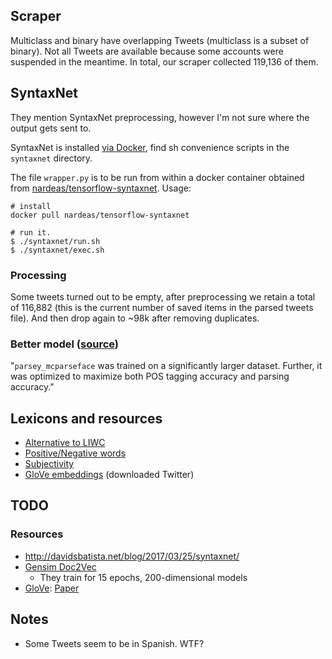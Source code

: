 
## Scraper
Multiclass and binary have overlapping Tweets (multiclass is a subset of binary). Not all Tweets
are available because some accounts were suspended in the meantime. In total, our scraper collected
119,136 of them.


## SyntaxNet
They mention SyntaxNet preprocessing, however I'm not sure where the output gets sent to.

SyntaxNet is installed [via Docker](
https://github.com/tensorflow/models/blob/master/research/syntaxnet/g3doc/CLOUD.md), find sh
convenience scripts in the `syntaxnet` directory.

The file `wrapper.py` is to be run from within a docker container obtained from
[nardeas/tensorflow-syntaxnet](https://github.com/nardeas/tensorflow-syntaxnet). Usage:

```
# install
docker pull nardeas/tensorflow-syntaxnet

# run it.
$ ./syntaxnet/run.sh
$ ./syntaxnet/exec.sh
```

### Processing
Some tweets turned out to be empty, after preprocessing we retain a total of 116,882 (this is the
current number of saved items in the parsed tweets file). And then drop again to ~98k after
removing duplicates.

### Better model ([source](https://github.com/tensorflow/models/issues/1347))
"`parsey_mcparseface` was trained on a significantly larger dataset. Further, it was optimized to
maximize both POS tagging accuracy and parsing accuracy."


## Lexicons and resources
* [Alternative to LIWC](https://www.quora.com/What-is-an-alternative-to-LIWC-software)
* [Positive/Negative words](https://www.quora.com/Is-there-a-downloadable-database-of-positive-and-negative-words)
* [Subjectivity](http://mpqa.cs.pitt.edu/#subj_lexicon)
* [GloVe embeddings](https://nlp.stanford.edu/projects/glove/) (downloaded Twitter)

## TODO

### Resources
* http://davidsbatista.net/blog/2017/03/25/syntaxnet/
* [Gensim Doc2Vec](
https://github.com/RaRe-Technologies/gensim/blob/develop/docs/notebooks/doc2vec-lee.ipynb)
  * They train for 15 epochs, 200-dimensional models
* [GloVe](https://nlp.stanford.edu/projects/glove/): [Paper](https://nlp.stanford.edu/pubs/glove.pdf)

## Notes
* Some Tweets seem to be in Spanish. WTF?

